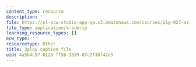 ```yaml
---
content_type: resource
description: ''
file: https://ol-ocw-studio-app-qa.s3.amazonaws.com/courses/21g-027-asia-in-the-modern-world-images-representations-fall-2016/4a5b4c970126ff5b353907c2f38f42e3_v1pwYnDe7dc.srt
file_type: application/x-subrip
learning_resource_types: []
ocw_type: ''
resourcetype: Other
title: 3play caption file
uid: 4a5b4c97-0126-ff5b-3539-07c2f38f42e3
---
```

